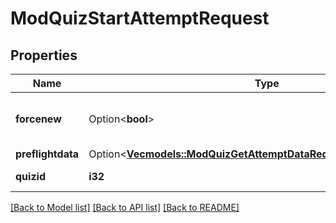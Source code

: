 # ModQuizStartAttemptRequest

## Properties

Name | Type | Description | Notes
------------ | ------------- | ------------- | -------------
**forcenew** | Option<**bool**> | Whether to force a new attempt or not. | [optional][default to false]
**preflightdata** | Option<[**Vec<models::ModQuizGetAttemptDataRequestPreflightdataInner>**](mod_quiz_get_attempt_data_request_preflightdata_inner.md)> |  | [optional]
**quizid** | **i32** | quiz instance id | 

[[Back to Model list]](../README.md#documentation-for-models) [[Back to API list]](../README.md#documentation-for-api-endpoints) [[Back to README]](../README.md)


